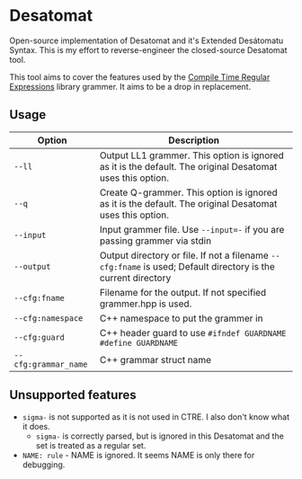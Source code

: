 # Desatomat
Open-source implementation of Desatomat and it's Extended Desátomatu Syntax. This is my effort to reverse-engineer the closed-source Desatomat tool.

This tool aims to cover the features used by the [Compile Time Regular Expressions](https://github.com/hanickadot/compile-time-regular-expressions) library grammer. It aims to be a drop in replacement.

## Usage

| Option            | Description                                                                                                   |
| ----------------- | ------------------------------------------------------------------------------------------------------------- |
| `--ll`            | Output LL1 grammer. This option is ignored as it is the default. The original Desatomat uses this option.     |
| `--q`             | Create Q-grammer. This option is ignored as it is the default. The original Desatomat uses this option.       |
| `--input`         | Input grammer file. Use `--input=-` if you are passing grammer via stdin                                      |
| `--output`        | Output directory or file. If not a filename `--cfg:fname` is used; Default directory is the current directory |
| `--cfg:fname`     | Filename for the output. If not specified grammer.hpp is used.                                                |
| `--cfg:namespace` | C++ namespace to put the grammer in                                                                           |
| `--cfg:guard`     | C++ header guard to use `#ifndef GUARDNAME #define GUARDNAME`                                                 |
| `--cfg:grammar_name` | C++ grammar struct name |

## Unsupported features
- `sigma-` is not supported as it is not used in CTRE. I also don't know what it does.
    - `sigma-` is correctly parsed, but is ignored in this Desatomat and the set is treated as a regular set.
- `NAME: rule` - NAME is ignored. It seems NAME is only there for debugging.